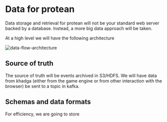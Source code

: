 # Data for protean

Data storage and retrieval for protean will not be your standard web server backed by a database.  Instead, a more big
data approach will be taken.

At a high level we will have the following architecture

![data-flow-architecture](./images/protean.png)

## Source of truth

The source of truth will be events archived in S3/HDFS.  We will have data from khadga (either from the game engine or
from other interaction with the browser) be sent to a topic in kafka.

## Schemas and data formats

For efficiency, we are going to store 